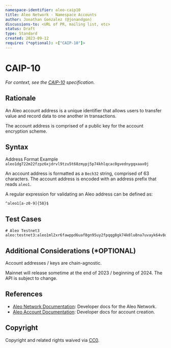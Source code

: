 ```yaml
---
namespace-identifier: aleo-caip10
title: Aleo Network - Namespace Accounts
author: Jonathan Gonzalez (@jonandgon)
discussions-to: <URL of PR, mailing list, etc>
status: Draft
type: Standard
created: 2023-09-12
requires (*optional): <["CAIP-10"]>
---
```


<!--You can leave these HTML comments in your merged CAIP and delete the 
 visible duplicate text guides, they will not appear and may be helpful to 
 refer to if you edit it again. This is the suggested template for new CAIPs.
 Note that an CAIP number will be assigned by an editor. When opening a pull
 request to submit your EIP, please use an abbreviated title in the 
 filename, `caipX.md`, all lowercase, no `-` between the CAIP and its 
 number.-->

# CAIP-10

*For context, see the [CAIP-10][] specification.*
<!--"If you can't explain it simply, you don't understand it well enough." Provide a simplified and layman-accessible explanation of the CAIP.-->

## Rationale
<!--A short (~200 word) description of the technical issue being addressed.-->
An Aleo account address is a unique identifier that allows users to transfer value and record data to one another in transactions.

The account address is comprised of a public key for the account encryption scheme.

## Syntax

Address Format Example
`aleo1dg722m22fzpz6xjdrvl9tzu5t68zmypj5p74khlqcac0gvednygqxaax0j`

An account address is formatted as a `Bech32` string, comprised of 63 characters. The account address is encoded with an address prefix that reads `aleo1`.

A regular expression for validating an Aleo address can be defined as:

`^aleo1[a-z0-9]{58}$`

## Test Cases

```env
# Aleo Testnet3
aleo:testnet3:aleo1ml2xr6fawppd6uaf8gn95uy2fpqqg8gk74k0lu8na7uvayk64v8qu8hw5u
```

## Additional Considerations (*OPTIONAL)

Account addresses / keys are chain-agnostic.

Mainnet will release sometime at the end of 2023 / beginning of 2024. The API is subject to change.

## References
<!--Links to external resources that help understanding the CAIP better. This can e.g. be links to existing implementations.-->
- [Aleo Network Documentation][]: Developer docs for the Aleo Network.
- [Aleo Account Documentation][]: Developer docs for account creation.

[Aleo Network Documentation]: https://developer.aleo.org
[Aleo Account Documentation]: https://developer.aleo.org/concepts/accounts
[CAIP-2]: https://chainAgnostic.org/CAIPS/caip-2
[CAIP-10]: https://chainAgnostic.org/CAIPS/caip-10
[aleo CAIP-2]: aleo/caip2

## Copyright

Copyright and related rights waived via [CC0](https://creativecommons.org/publicdomain/zero/1.0/).
